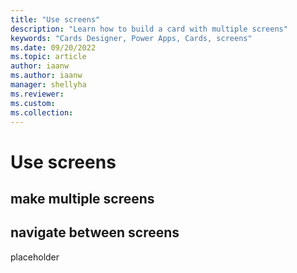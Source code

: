 ```yaml
---
title: "Use screens"
description: "Learn how to build a card with multiple screens"
keywords: "Cards Designer, Power Apps, Cards, screens"
ms.date: 09/20/2022
ms.topic: article
author: iaanw
ms.author: iaanw
manager: shellyha
ms.reviewer: 
ms.custom: 
ms.collection: 
---
```


# Use screens

## make multiple screens

## navigate between screens

placeholder
